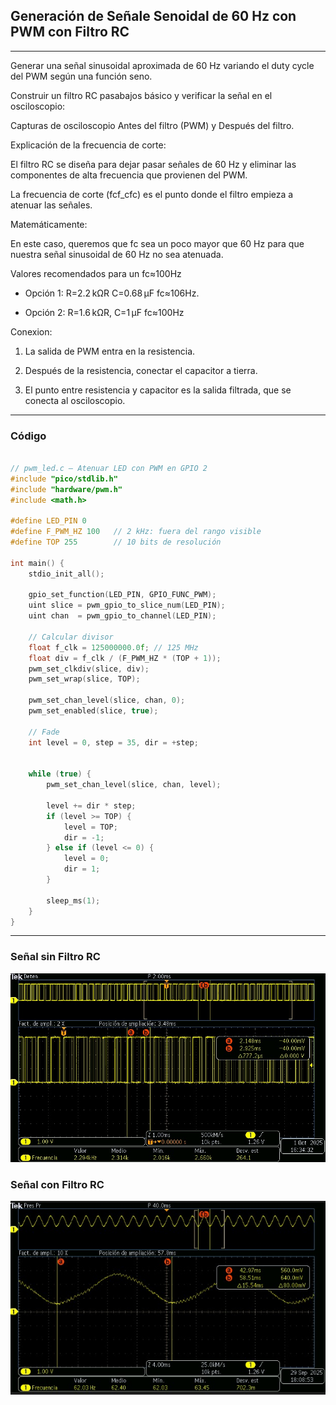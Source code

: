 ## Generación de Señale Senoidal de 60 Hz con PWM con Filtro RC

---

Generar una señal sinusoidal aproximada de 60 Hz variando el duty cycle del PWM según una función seno.

Construir un filtro RC pasabajos básico y verificar la señal en el osciloscopio:

Capturas de osciloscopio Antes del filtro (PWM) y Después del filtro.
    

Explicación de la frecuencia de corte:

El filtro RC se diseña para dejar pasar señales de 60 Hz y eliminar las componentes de alta frecuencia que provienen del PWM.

La frecuencia de corte (fcf_cfc) es el punto donde el filtro empieza a atenuar las señales.
 
Matemáticamente:

En este caso, queremos que fc sea un poco mayor que 60 Hz para que nuestra señal sinusoidal de 60 Hz no sea atenuada.

Valores recomendados para un fc≈100Hz

- Opción 1: R=2.2 kΩR C=0.68 μF fc≈106Hz.

- Opción 2: R=1.6 kΩR, C=1 μF  fc≈100Hz


Conexion:

1. La salida de PWM entra en la resistencia.

2. Después de la resistencia, conectar el capacitor a tierra.

3. El punto entre resistencia y capacitor es la salida filtrada, que se conecta al osciloscopio.

---

### Código

```C++

// pwm_led.c — Atenuar LED con PWM en GPIO 2
#include "pico/stdlib.h"
#include "hardware/pwm.h"
#include <math.h>

#define LED_PIN 0
#define F_PWM_HZ 100   // 2 kHz: fuera del rango visible
#define TOP 255        // 10 bits de resolución

int main() {
    stdio_init_all();

    gpio_set_function(LED_PIN, GPIO_FUNC_PWM);
    uint slice = pwm_gpio_to_slice_num(LED_PIN);
    uint chan  = pwm_gpio_to_channel(LED_PIN);

    // Calcular divisor
    float f_clk = 125000000.0f; // 125 MHz
    float div = f_clk / (F_PWM_HZ * (TOP + 1));
    pwm_set_clkdiv(slice, div);
    pwm_set_wrap(slice, TOP);

    pwm_set_chan_level(slice, chan, 0);
    pwm_set_enabled(slice, true);

    // Fade
    int level = 0, step = 35, dir = +step;
    

    while (true) {
        pwm_set_chan_level(slice, chan, level);

        level += dir * step;
        if (level >= TOP) {
            level = TOP;
            dir = -1;
        } else if (level <= 0) {
            level = 0;
            dir = 1;
        }

        sleep_ms(1);
    }
}

```

---

### Señal sin Filtro RC

![Diagrama del sistema](imgs/osciloscopio1_t2,2,3.jpeg)

### Señal con Filtro RC

![Diagrama del sistema](imgs/osciloscopio2_t2,2,3.jpeg)

